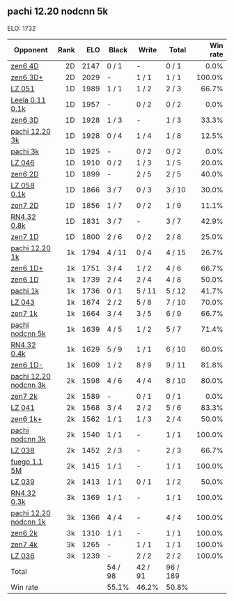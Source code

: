 ## pachi 12.20 nodcnn 5k ##

ELO: 1732

Opponent | Rank | ELO | Black | Write | Total | Win rate
---------|-----:|----:|-------|-------|-------|-------:
[zen6 4D](zen6%204D.md) | 2D | 2147 | 0 / 1 | - | 0 / 1 | 0.0%
[zen6 3D+](zen6%203D+.md) | 2D | 2029 | - | 1 / 1 | 1 / 1 | 100.0%
[LZ 051](LZ%20051.md) | 1D | 1989 | 1 / 1 | 1 / 2 | 2 / 3 | 66.7%
[Leela 0.11 0.1k](Leela%200.11%200.1k.md) | 1D | 1957 | - | 0 / 2 | 0 / 2 | 0.0%
[zen6 3D](zen6%203D.md) | 1D | 1928 | 1 / 3 | - | 1 / 3 | 33.3%
[pachi 12.20 3k](pachi%2012.20%203k.md) | 1D | 1928 | 0 / 4 | 1 / 4 | 1 / 8 | 12.5%
[pachi 3k](pachi%203k.md) | 1D | 1925 | - | 0 / 2 | 0 / 2 | 0.0%
[LZ 046](LZ%20046.md) | 1D | 1910 | 0 / 2 | 1 / 3 | 1 / 5 | 20.0%
[zen6 2D](zen6%202D.md) | 1D | 1899 | - | 2 / 5 | 2 / 5 | 40.0%
[LZ 058 0.1k](LZ%20058%200.1k.md) | 1D | 1866 | 3 / 7 | 0 / 3 | 3 / 10 | 30.0%
[zen7 2D](zen7%202D.md) | 1D | 1856 | 1 / 7 | 0 / 2 | 1 / 9 | 11.1%
[RN4.32 0.8k](RN4.32%200.8k.md) | 1D | 1831 | 3 / 7 | - | 3 / 7 | 42.9%
[zen7 1D](zen7%201D.md) | 1D | 1800 | 2 / 6 | 0 / 2 | 2 / 8 | 25.0%
[pachi 12.20 1k](pachi%2012.20%201k.md) | 1k | 1794 | 4 / 11 | 0 / 4 | 4 / 15 | 26.7%
[zen6 1D+](zen6%201D+.md) | 1k | 1751 | 3 / 4 | 1 / 2 | 4 / 6 | 66.7%
[zen6 1D](zen6%201D.md) | 1k | 1739 | 2 / 4 | 2 / 4 | 4 / 8 | 50.0%
[pachi 1k](pachi%201k.md) | 1k | 1736 | 0 / 1 | 5 / 11 | 5 / 12 | 41.7%
[LZ 043](LZ%20043.md) | 1k | 1674 | 2 / 2 | 5 / 8 | 7 / 10 | 70.0%
[zen7 1k](zen7%201k.md) | 1k | 1664 | 3 / 4 | 3 / 5 | 6 / 9 | 66.7%
[pachi nodcnn 5k](pachi%20nodcnn%205k.md) | 1k | 1639 | 4 / 5 | 1 / 2 | 5 / 7 | 71.4%
[RN4.32 0.4k](RN4.32%200.4k.md) | 1k | 1629 | 5 / 9 | 1 / 1 | 6 / 10 | 60.0%
[zen6 1D-](zen6%201D-.md) | 1k | 1609 | 1 / 2 | 8 / 9 | 9 / 11 | 81.8%
[pachi 12.20 nodcnn 3k](pachi%2012.20%20nodcnn%203k.md) | 2k | 1598 | 4 / 6 | 4 / 4 | 8 / 10 | 80.0%
[zen7 2k](zen7%202k.md) | 2k | 1589 | - | 0 / 1 | 0 / 1 | 0.0%
[LZ 041](LZ%20041.md) | 2k | 1568 | 3 / 4 | 2 / 2 | 5 / 6 | 83.3%
[zen6 1k+](zen6%201k+.md) | 2k | 1562 | 1 / 1 | 1 / 3 | 2 / 4 | 50.0%
[pachi nodcnn 3k](pachi%20nodcnn%203k.md) | 2k | 1540 | 1 / 1 | - | 1 / 1 | 100.0%
[LZ 038](LZ%20038.md) | 2k | 1452 | 2 / 3 | - | 2 / 3 | 66.7%
[fuego 1.1 5M](fuego%201.1%205M.md) | 2k | 1415 | 1 / 1 | - | 1 / 1 | 100.0%
[LZ 039](LZ%20039.md) | 2k | 1413 | 1 / 1 | 0 / 1 | 1 / 2 | 50.0%
[RN4.32 0.3k](RN4.32%200.3k.md) | 3k | 1369 | 1 / 1 | - | 1 / 1 | 100.0%
[pachi 12.20 nodcnn 1k](pachi%2012.20%20nodcnn%201k.md) | 3k | 1366 | 4 / 4 | - | 4 / 4 | 100.0%
[zen6 2k](zen6%202k.md) | 3k | 1310 | 1 / 1 | - | 1 / 1 | 100.0%
[zen7 4k](zen7%204k.md) | 3k | 1265 | - | 1 / 1 | 1 / 1 | 100.0%
[LZ 036](LZ%20036.md) | 3k | 1239 | - | 2 / 2 | 2 / 2 | 100.0%
Total | | | 54 / 98 | 42 / 91 | 96 / 189 | 
Win rate| | | 55.1% | 46.2% | 50.8% | 

